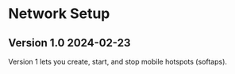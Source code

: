 ﻿# Network Setup

## Version 1.0 2024-02-23

Version 1 lets you create, start, and stop mobile hotspots (softaps).